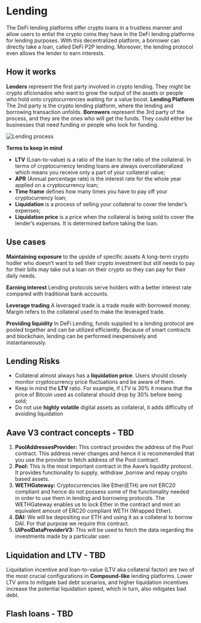 # Lending
The DeFi lending platforms offer crypto loans in a trustless manner and allow users to enlist the crypto coins they have in the DeFi lending platforms for lending purposes. 
With this decentralized platform, a borrower can directly take a loan, called DeFi P2P lending. Moreover, the lending protocol even allows the lender to earn interests.

## How it works
**Lenders** represent the first party involved in crypto lending. They might be crypto aficionados who want to grow the output of the assets or people who hold onto cryptocurrencies waiting for a value boost.
**Lending Platform** The 2nd party is the crypto lending platform, where the lending and borrowing transaction unfolds.
**Borrowers** represent the 3rd party of the process, and they are the ones who will get the funds. They could either be businesses that need funding or people who look for funding.

![Lending process](https://miro.medium.com/max/1400/1*2PD-g20LOD2DSvuUJuOnJw.jpeg)

**Terms to keep in mind**
- **LTV** (Loan-to-value) is a ratio of the loan to the ratio of the collateral. In terms of cryptocurrency lending loans are always overcollateralized which means you receive only a part of your collateral value;
- **APR** (Annual percentage rate) is the interest rate for the whole year applied on a cryptocurrency loan;
- **Time frame** defines how many times you have to pay off your cryptocurrency loan;
- **Liquidation** is a process of selling your collateral to cover the lender’s expenses;
- **Liquidation price** is a price when the collateral is being sold to cover the lender’s expenses. It is determined before taking the loan.

## Use cases 

**Maintaining exposure** to the upside of specific assets
A long-term crypto hodler who doesn’t want to sell their crypto investment but still needs to pay for their bills may take out a loan on their crypto so they can pay for their daily needs. 

**Earning interest**
Lending protocols serve holders with a better interest rate compared with traditional bank accounts.

**Leverage trading**
A leveraged trade is a trade made with borrowed money. Margin refers to the collateral
used to make the leveraged trade.

**Providing liquidity** 
In DeFi Lending, funds supplied to a lending protocol are pooled together and can be utilized efficiently. Because of smart contracts and blockchain, lending can be
performed inexpensively and instantaneously.

## Lending Risks
- Collateral almost always has a **liquidation price**. Users should closely monitor cryptocurrency price fluctuations and be aware of them.
- Keep in mind the **LTV** ratio. For example, if LTV is 30% it means that the price of Bitcoin used as collateral should drop by 30% before being sold;
- Do not use **highly volatile** digital assets as collateral, it adds difficulty of avoiding liquidation

## Aave V3 contract concepts - TBD
1. **PoolAddressesProvider:** This contract provides the address of the Pool contract. This address never changes and hence it is recommended that you use the provider to fetch address of the Pool contract.
2. **Pool:** This is the most important contract in the Aave’s liquidity protocol. It provides functionality to supply, withdraw ,borrow and repay crypto based assets.
3. **WETHGateway:** Cryptocurrencies like Ether(ETH) are not ERC20 compliant and hence do not possess some of the functionality needed in order to use them in
lending and borrowing protocols. The WETHGateway enables us to lock Ether in the contract and mint an equivalent amount of ERC20 compliant WETH (Wrapped Ether).
4. **DAI:** We will be depositing our ETH and using it as a collateral to borrow DAI. For that purpose we require this contract.
5. **UiPoolDataProviderV3:** This will be used to fetch the data regarding the investments made by a particular user.

## Liquidation and LTV - TBD
Liquidation incentive and loan-to-value (LTV aka collateral factor) are two of the most crucial configurations in **Compound-like** lending platforms. 
Lower LTV aims to mitigate bad debt scenarios, and higher liquidation incentives increase the potential liquidation speed, which in turn, also mitigates bad debt.

## Flash loans - TBD